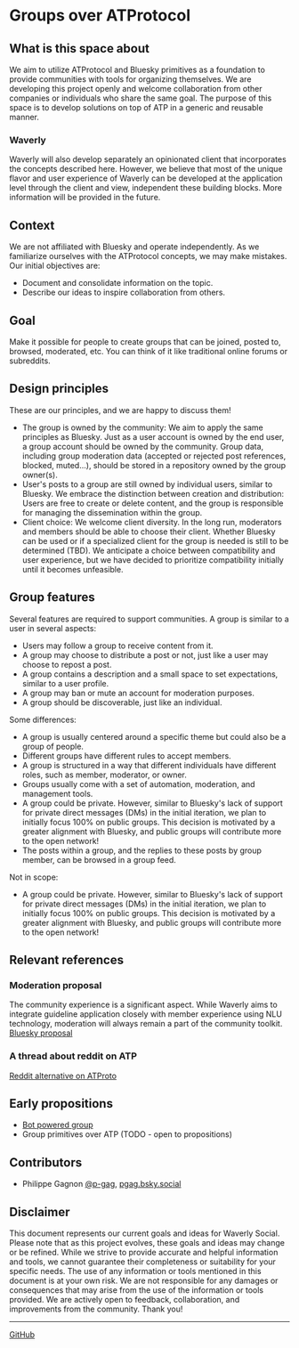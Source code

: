 # Groups over ATProtocol

## What is this space about

We aim to utilize ATProtocol and Bluesky primitives as a foundation to provide communities with tools for organizing themselves. We are developing this project openly and welcome collaboration from other companies or individuals who share the same goal. The purpose of this space is to develop solutions on top of ATP in a generic and reusable manner.

### Waverly

Waverly will also develop separately an opinionated client that incorporates the concepts described here. However, we believe that most of the unique flavor and user experience of Waverly can be developed at the application level through the client and view, independent these building blocks. More information will be provided in the future.

## Context

We are not affiliated with Bluesky and operate independently. As we familiarize ourselves with the ATProtocol concepts, we may make mistakes. Our initial objectives are:

- Document and consolidate information on the topic.
- Describe our ideas to inspire collaboration from others.

## Goal

Make it possible for people to create groups that can be joined, posted to, browsed, moderated, etc. You can think of it like traditional online forums or subreddits.

## Design principles

These are our principles, and we are happy to discuss them!

- The group is owned by the community: We aim to apply the same principles as Bluesky. Just as a user account is owned by the end user, a group account should be owned by the community. Group data, including group moderation data (accepted or rejected post references, blocked, muted...), should be stored in a repository owned by the group owner(s).
- User's posts to a group are still owned by individual users, similar to Bluesky. We embrace the distinction between creation and distribution: Users are free to create or delete content, and the group is responsible for managing the dissemination within the group.
- Client choice: We welcome client diversity. In the long run, moderators and members should be able to choose their client. Whether Bluesky can be used or if a specialized client for the group is needed is still to be determined (TBD). We anticipate a choice between compatibility and user experience, but we have decided to prioritize compatibility initially until it becomes unfeasible.

## Group features

Several features are required to support communities. A group is similar to a user in several aspects:

- Users may follow a group to receive content from it.
- A group may choose to distribute a post or not, just like a user may choose to repost a post.
- A group contains a description and a small space to set expectations, similar to a user profile.
- A group may ban or mute an account for moderation purposes.
- A group should be discoverable, just like an individual.

Some differences:

- A group is usually centered around a specific theme but could also be a group of people.
- Different groups have different rules to accept members.
- A group is structured in a way that different individuals have different roles, such as member, moderator, or owner.
- Groups usually come with a set of automation, moderation, and management tools.
- A group could be private. However, similar to Bluesky's lack of support for private direct messages (DMs) in the initial iteration, we plan to initially focus 100% on public groups. This decision is motivated by a greater alignment with Bluesky, and public groups will contribute more to the open network!
- The posts within a group, and the replies to these posts by group member, can be browsed in a group feed.

Not in scope:

- A group could be private. However, similar to Bluesky's lack of support for private direct messages (DMs) in the initial iteration, we plan to initially focus 100% on public groups. This decision is motivated by a greater alignment with Bluesky, and public groups will contribute more to the open network!

## Relevant references

### Moderation proposal

The community experience is a significant aspect. While Waverly aims to integrate guideline application closely with member experience using NLU technology, moderation will always remain a part of the community toolkit.
[Bluesky proposal](https://github.com/bluesky-social/proposals/tree/main/0001-user-lists-replygating-and-thread-moderation)

### A thread about reddit on ATP

[Reddit alternative on ATProto](https://github.com/bluesky-social/atproto/discussions/1199)


## Early propositions

- [Bot powered group](/bot-powered-group.md)
- Group primitives over ATP (TODO - open to propositions)

## Contributors

- Philippe Gagnon [@p-gag](https://github.com/p-gag), [pgag.bsky.social](https://bsky.app/profile/pgag.bsky.social)

## Disclaimer

This document represents our current goals and ideas for Waverly Social. Please note that as this project evolves, these goals and ideas may change or be refined. While we strive to provide accurate and helpful information and tools, we cannot guarantee their completeness or suitability for your specific needs. The use of any information or tools mentioned in this document is at your own risk. We are not responsible for any damages or consequences that may arise from the use of the information or tools provided. We are actively open to feedback, collaboration, and improvements from the community. Thank you!

---
[GitHub](https://github.com/waverlyai/social.group)